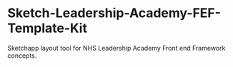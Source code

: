 # Sketch-Leadership-Academy-FEF-Template-Kit
Sketchapp layout tool for NHS Leadership Academy Front end Framework concepts.
